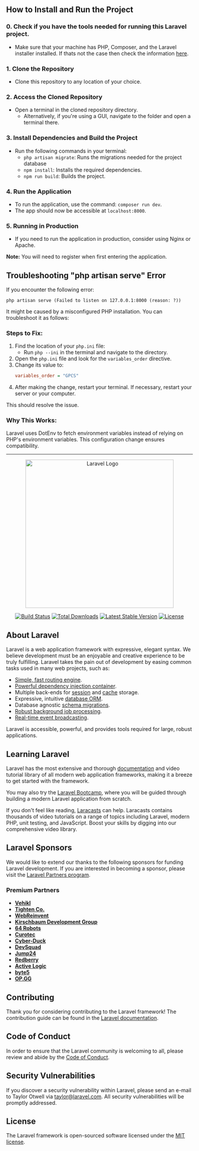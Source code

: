## How to Install and Run the Project

### 0. Check if you have the tools needed for running this Laravel project. 
- Make sure that your machine has PHP, Composer, and the Laravel installer installed. If thats not the case then check the information [here](https://laravel.com/docs/11.x/installation). 

### 1. Clone the Repository

- Clone this repository to any location of your choice.

### 2. Access the Cloned Repository

- Open a terminal in the cloned repository directory.
  - Alternatively, if you're using a GUI, navigate to the folder and open a terminal there.

### 3. Install Dependencies and Build the Project

- Run the following commands in your terminal:
  - `php artisan migrate`: Runs the migrations needed for the project database
  - `npm install`: Installs the required dependencies.
  - `npm run build`: Builds the project.

### 4. Run the Application

- To run the application, use the command: `composer run dev`.
- The app should now be accessible at `localhost:8000`.

### 5. Running in Production

- If you need to run the application in production, consider using Nginx or Apache.


**Note:** You will need to register when first entering the application.


## Troubleshooting "php artisan serve" Error

If you encounter the following error:
```
php artisan serve (Failed to listen on 127.0.0.1:8000 (reason: ?))
```
It might be caused by a misconfigured PHP installation. You can troubleshoot it as follows:

### Steps to Fix:

1. Find the location of your `php.ini` file:
   - Run `php --ini` in the terminal and navigate to the directory.
2. Open the `php.ini` file and look for the `variables_order` directive.
3. Change its value to:
   ```ini
   variables_order = "GPCS"
   ```
4. After making the change, restart your terminal. If necessary, restart your server or your computer.

This should resolve the issue.

### Why This Works:
Laravel uses DotEnv to fetch environment variables instead of relying on PHP's environment variables. This configuration change ensures compatibility.

--- 



<p align="center"><a href="https://laravel.com" target="_blank"><img src="https://raw.githubusercontent.com/laravel/art/master/logo-lockup/5%20SVG/2%20CMYK/1%20Full%20Color/laravel-logolockup-cmyk-red.svg" width="400" alt="Laravel Logo"></a></p>

<p align="center">
<a href="https://github.com/laravel/framework/actions"><img src="https://github.com/laravel/framework/workflows/tests/badge.svg" alt="Build Status"></a>
<a href="https://packagist.org/packages/laravel/framework"><img src="https://img.shields.io/packagist/dt/laravel/framework" alt="Total Downloads"></a>
<a href="https://packagist.org/packages/laravel/framework"><img src="https://img.shields.io/packagist/v/laravel/framework" alt="Latest Stable Version"></a>
<a href="https://packagist.org/packages/laravel/framework"><img src="https://img.shields.io/packagist/l/laravel/framework" alt="License"></a>
</p>

## About Laravel

Laravel is a web application framework with expressive, elegant syntax. We believe development must be an enjoyable and creative experience to be truly fulfilling. Laravel takes the pain out of development by easing common tasks used in many web projects, such as:

- [Simple, fast routing engine](https://laravel.com/docs/routing).
- [Powerful dependency injection container](https://laravel.com/docs/container).
- Multiple back-ends for [session](https://laravel.com/docs/session) and [cache](https://laravel.com/docs/cache) storage.
- Expressive, intuitive [database ORM](https://laravel.com/docs/eloquent).
- Database agnostic [schema migrations](https://laravel.com/docs/migrations).
- [Robust background job processing](https://laravel.com/docs/queues).
- [Real-time event broadcasting](https://laravel.com/docs/broadcasting).

Laravel is accessible, powerful, and provides tools required for large, robust applications.

## Learning Laravel

Laravel has the most extensive and thorough [documentation](https://laravel.com/docs) and video tutorial library of all modern web application frameworks, making it a breeze to get started with the framework.

You may also try the [Laravel Bootcamp](https://bootcamp.laravel.com), where you will be guided through building a modern Laravel application from scratch.

If you don't feel like reading, [Laracasts](https://laracasts.com) can help. Laracasts contains thousands of video tutorials on a range of topics including Laravel, modern PHP, unit testing, and JavaScript. Boost your skills by digging into our comprehensive video library.

## Laravel Sponsors

We would like to extend our thanks to the following sponsors for funding Laravel development. If you are interested in becoming a sponsor, please visit the [Laravel Partners program](https://partners.laravel.com).

### Premium Partners

- **[Vehikl](https://vehikl.com/)**
- **[Tighten Co.](https://tighten.co)**
- **[WebReinvent](https://webreinvent.com/)**
- **[Kirschbaum Development Group](https://kirschbaumdevelopment.com)**
- **[64 Robots](https://64robots.com)**
- **[Curotec](https://www.curotec.com/services/technologies/laravel/)**
- **[Cyber-Duck](https://cyber-duck.co.uk)**
- **[DevSquad](https://devsquad.com/hire-laravel-developers)**
- **[Jump24](https://jump24.co.uk)**
- **[Redberry](https://redberry.international/laravel/)**
- **[Active Logic](https://activelogic.com)**
- **[byte5](https://byte5.de)**
- **[OP.GG](https://op.gg)**

## Contributing

Thank you for considering contributing to the Laravel framework! The contribution guide can be found in the [Laravel documentation](https://laravel.com/docs/contributions).

## Code of Conduct

In order to ensure that the Laravel community is welcoming to all, please review and abide by the [Code of Conduct](https://laravel.com/docs/contributions#code-of-conduct).

## Security Vulnerabilities

If you discover a security vulnerability within Laravel, please send an e-mail to Taylor Otwell via [taylor@laravel.com](mailto:taylor@laravel.com). All security vulnerabilities will be promptly addressed.

## License

The Laravel framework is open-sourced software licensed under the [MIT license](https://opensource.org/licenses/MIT).
